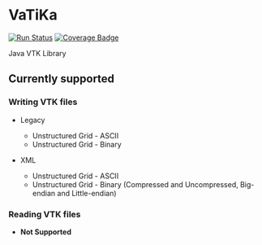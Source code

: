 # VaTiKa

[![Run Status](https://api.shippable.com/projects/5b0d58250c51f707006b1449/badge?branch=master)](https://app.shippable.com/github/heySourabh/VaTiKa)
[![Coverage Badge](https://api.shippable.com/projects/5b0d58250c51f707006b1449/coverageBadge?branch=master)](https://app.shippable.com/github/heySourabh/VaTiKa)

Java VTK Library

## Currently supported
### Writing VTK files
- Legacy
    - Unstructured Grid - ASCII
    - Unstructured Grid - Binary

- XML
    - Unstructured Grid - ASCII
    - Unstructured Grid - Binary (Compressed and Uncompressed, Big-endian and Little-endian)

### Reading VTK files
- **Not Supported**
